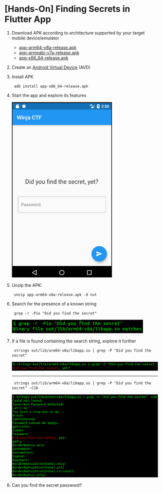 # [Hands-On] Finding Secrets in Flutter App

1. Download APK according to architecture supported by your target mobile device/emulator
   * [app-arm64-v8a-release.apk](res/app-arm64-v8a-release.apk)
   * [app-armeabi-v7a-release.apk](res/app-armeabi-v7a-release.apk)
   * [app-x86_64-release.apk](res/app-x86_64-release.apk)

2. Create an [Android Virtual Device](https://developer.android.com/studio/run/managing-avds) (AVD)
3. Install APK
   
        adb install app-x86_64-release.apk
    
4. Start the app and explore its features

    ![Landing page](image/landing_page.png)

5. Unzip the APK: 
   
        unzip app-arm64-v8a-release.apk -d out
    
6. Search for the presence of a known string
   
        grep -r -Pio "Did you find the secret"

    ![Search known string](image/search_known_string.png)

7. If a file is found containing the search string, explore it further

        strings out/lib/arm64-v8a/libapp.so | grep -P "Did you find the secret"

    ![Confirm presence of known string](image/confirm_known_string.png)

    ---

        strings out/lib/arm64-v8a/libapp.so | grep -P "Did you find the secret" -C10

    ![Read nearby strings](image/read_nearby_strings.png)

8. Can you find the secret password?